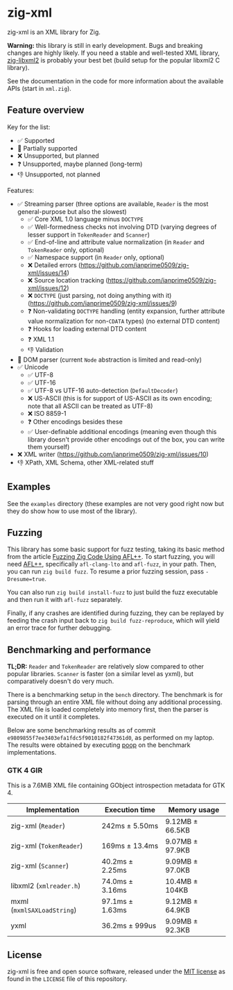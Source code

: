 # zig-xml

zig-xml is an XML library for Zig.

**Warning:** this library is still in early development. Bugs and breaking
changes are highly likely. If you need a stable and well-tested XML library,
[zig-libxml2](https://github.com/mitchellh/zig-libxml2) is probably your best
bet (build setup for the popular libxml2 C library).

See the documentation in the code for more information about the available APIs
(start in `xml.zig`).

## Feature overview

Key for the list:

- ✅ Supported
- 🚧 Partially supported
- ❌ Unsupported, but planned
- ❓️ Unsupported, maybe planned (long-term)
- 👎️ Unsupported, not planned

Features:

- ✅ Streaming parser (three options are available, `Reader` is the most
  general-purpose but also the slowest)
  - ✅ Core XML 1.0 language minus `DOCTYPE`
  - ✅ Well-formedness checks not involving DTD (varying degrees of lesser
    support in `TokenReader` and `Scanner`)
  - ✅ End-of-line and attribute value normalization (in `Reader` and
    `TokenReader` only, optional)
  - ✅ Namespace support (in `Reader` only, optional)
  - ❌ Detailed errors (https://github.com/ianprime0509/zig-xml/issues/14)
  - ❌ Source location tracking
    (https://github.com/ianprime0509/zig-xml/issues/12)
  - ❌ `DOCTYPE` (just parsing, not doing anything with it)
    (https://github.com/ianprime0509/zig-xml/issues/9)
  - ❓️ Non-validating `DOCTYPE` handling (entity expansion, further attribute
    value normalization for non-`CDATA` types) (no external DTD content)
  - ❓️ Hooks for loading external DTD content
  - ❓️ XML 1.1
  - 👎️ Validation
- 🚧 DOM parser (current `Node` abstraction is limited and read-only)
- ✅ Unicode
  - ✅ UTF-8
  - ✅ UTF-16
  - ✅ UTF-8 vs UTF-16 auto-detection (`DefaultDecoder`)
  - ❌ US-ASCII (this is for support of US-ASCII as its own encoding; note that
    all ASCII can be treated as UTF-8)
  - ❌ ISO 8859-1
  - ❓️ Other encodings besides these
  - ✅ User-definable additional encodings (meaning even though this library
    doesn't provide other encodings out of the box, you can write them yourself)
- ❌ XML writer (https://github.com/ianprime0509/zig-xml/issues/10)
- 👎️ XPath, XML Schema, other XML-related stuff

## Examples

See the `examples` directory (these examples are not very good right now but
they do show how to use most of the library).

## Fuzzing

This library has some basic support for fuzz testing, taking its basic method
from the article
[Fuzzing Zig Code Using AFL++](https://www.ryanliptak.com/blog/fuzzing-zig-code/).
To start fuzzing, you will need
[AFL++](https://github.com/AFLplusplus/AFLplusplus), specifically
`afl-clang-lto` and `afl-fuzz`, in your path. Then, you can run
`zig build fuzz`. To resume a prior fuzzing session, pass `-Dresume=true`.

You can also run `zig build install-fuzz` to just build the fuzz executable and
then run it with `afl-fuzz` separately.

Finally, if any crashes are identified during fuzzing, they can be replayed by
feeding the crash input back to `zig build fuzz-reproduce`, which will yield an
error trace for further debugging.

## Benchmarking and performance

**TL;DR:** `Reader` and `TokenReader` are relatively slow compared to other
popular libraries. `Scanner` is faster (on a similar level as yxml), but
comparatively doesn't do very much.

There is a benchmarking setup in the `bench` directory. The benchmark is for
parsing through an entire XML file without doing any additional processing. The
XML file is loaded completely into memory first, then the parser is executed on
it until it completes.

Below are some benchmarking results as of commit
`e9809855f7ee3403efa1fdc5f9010182f47361d0`, as performed on my laptop. The
results were obtained by executing [poop](https://github.com/andrewrk/poop) on
the benchmark implementations.

### GTK 4 GIR

This is a 7.6MiB XML file containing GObject introspection metadata for GTK 4.

| Implementation             | Execution time  | Memory usage    |
| -------------------------- | --------------- | --------------- |
| zig-xml (`Reader`)         | 242ms ± 5.50ms  | 9.12MB ± 66.5KB |
| zig-xml (`TokenReader`)    | 169ms ± 13.4ms  | 9.07MB ± 97.9KB |
| zig-xml (`Scanner`)        | 40.2ms ± 2.25ms | 9.09MB ± 97.0KB |
| libxml2 (`xmlreader.h`)    | 74.0ms ± 3.16ms | 10.4MB ± 104KB  |
| mxml (`mxmlSAXLoadString`) | 97.1ms ± 1.63ms | 9.12MB ± 64.9KB |
| yxml                       | 36.2ms ± 999us  | 9.09MB ± 92.3KB |

## License

zig-xml is free and open source software, released under the
[MIT license](https://opensource.org/license/MIT/) as found in the `LICENSE`
file of this repository.
